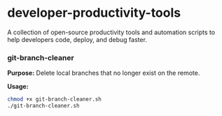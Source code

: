 # developer-productivity-tools
A collection of open-source productivity tools and automation scripts to help developers code, deploy, and debug faster.


### git-branch-cleaner

**Purpose:** Delete local branches that no longer exist on the remote.

**Usage:**

```bash
chmod +x git-branch-cleaner.sh
./git-branch-cleaner.sh
